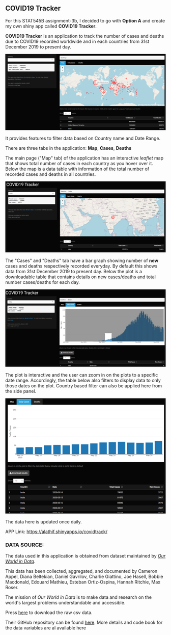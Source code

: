 ## COVID19 Tracker

For this STAT545B assignment-3b, I decided to go with **Option A** and create my own shiny app called **COVID19 Tracker**.

**COVID19 Tracker** is an application to track the number of cases and deaths due to COVID19 recorded worldwide and in each countries from 31st December 2019 to present day.

!["Map Tab"](images/home.png)

It provides features to filter data based on Country name and Date Range.

There are three tabs in the application: **Map**, **Cases**, **Deaths**

The main page ("Map" tab) of the application has an interactive *leaflet* map that shows total number of cases in each country as you hover over it. Below the map is a  data table with information of the total number of recorded cases and deaths in all countries.

!["Country Filter"](images/country.png)

The "Cases" and "Deaths" tab have a bar graph showing number of **new** cases and deaths respectively recorded everyday. By default this shows data from 31st December 2019 to present day. Below the plot is a downloadable table that contains details on new cases/deaths and total number cases/deaths for each day. 

!["Zooming in on Case graph"](images/zoomin.png)

The plot is interactive and the user can zoom in on the plots to a specific date range. Accordingly, the table below also filters to display data to only those dates on the plot. Country based filter can also be applied here from the side panel.

!["Data filtered based on selected dates"](images/filter.PNG)

The data here is updated once daily. 

APP Link: https://alathif.shinyapps.io/covidtrack/


### DATA SOURCE:

The data used in this application is obtained from dataset maintained by [*Our World in Data*](https://ourworldindata.org/coronavirus). 

This data has been collected, aggregated, and documented by Cameron Appel, Diana Beltekian, Daniel Gavrilov, Charlie Giattino, Joe Hasell, Bobbie Macdonald, Edouard Mathieu, Esteban Ortiz-Ospina, Hannah Ritchie, Max Roser.

The mission of *Our World in Data* is to make data and research on the world's largest problems understandable and accessible.

Press [here](https://covid.ourworldindata.org/data/owid-covid-data.csv) to download the raw csv data.

Their GitHub repository can be found [here](https://github.com/owid/covid-19-data/tree/master/public/data). More details and code book for the data variables are al available here

